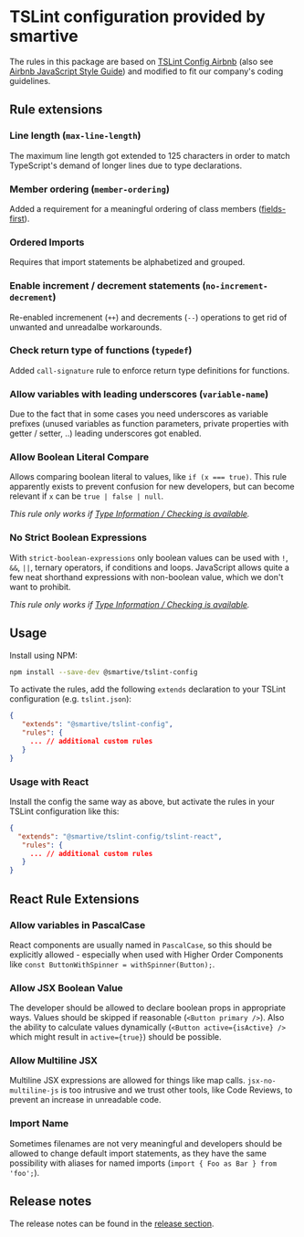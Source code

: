 # TSLint configuration provided by smartive

The rules in this package are based on [TSLint Config Airbnb](https://github.com/progre/tslint-config-airbnb) (also see [Airbnb JavaScript Style Guide](https://github.com/airbnb/javascript)) and modified to fit our company's coding guidelines.

## Rule extensions

### Line length (`max-line-length`)

The maximum line length got extended to 125 characters in order to match TypeScript's demand of longer lines due to type declarations.

### Member ordering (`member-ordering`)

Added a requirement for a meaningful ordering of class members ([fields-first](https://github.com/palantir/tslint/blob/master/src/rules/memberOrderingRule.ts#L47-L60)).

### Ordered Imports

Requires that import statements be alphabetized and grouped.

### Enable increment / decrement statements (`no-increment-decrement`)

Re-enabled incremenent (`++`) and decrements (`--`) operations to get rid of unwanted and unreadalbe workarounds.

### Check return type of functions (`typedef`)

Added `call-signature` rule to enforce return type definitions for functions.

### Allow variables with leading underscores (`variable-name`)

Due to the fact that in some cases you need underscores as variable prefixes (unused variables as function parameters, private properties with getter / setter, ..) leading underscores got enabled.

### Allow Boolean Literal Compare

Allows comparing boolean literal to values, like `if (x === true)`. This rule apparently exists to prevent confusion for new
developers, but can become relevant if `x` can be `true | false | null`.

*This rule only works if [Type Information / Checking is available](https://palantir.github.io/tslint/rules/no-boolean-literal-compare/).*

### No Strict Boolean Expressions
With `strict-boolean-expressions` only boolean values can be used with `!`, `&&`, `||`, ternary operators, if conditions and loops.
JavaScript allows quite a few neat shorthand expressions with non-boolean value, which we don't want to prohibit.

*This rule only works if [Type Information / Checking is available](https://palantir.github.io/tslint/rules/no-boolean-literal-compare/).*

## Usage

Install using NPM:

```sh
npm install --save-dev @smartive/tslint-config
```

To activate the rules, add the following `extends` declaration to your TSLint configuration (e.g. `tslint.json`):

```json
{
   "extends": "@smartive/tslint-config",
   "rules": {
     ... // additional custom rules
   }
}
```

### Usage with React

Install the config the same way as above, but activate the rules in your TSLint configuration like this:

```json
{
  "extends": "@smartive/tslint-config/tslint-react",
   "rules": {
     ... // additional custom rules
   }
}
```

## React Rule Extensions

### Allow variables in PascalCase

React components are usually named in `PascalCase`, so this should be explicitly allowed - especially when used with Higher Order
Components like `const ButtonWithSpinner = withSpinner(Button);`.

### Allow JSX Boolean Value

The developer should be allowed to declare boolean props in appropriate ways. Values should be skipped if reasonable (`<Button primary />`). Also the ability to calculate values dynamically (`<Button active={isActive} />` which might result in `active={true}`) should
be possible.

### Allow Multiline JSX

Multiline JSX expressions are allowed for things like map calls. `jsx-no-multiline-js` is too intrusive and we trust other tools,
like Code Reviews, to prevent an increase in unreadable code.

### Import Name

Sometimes filenames are not very meaningful and developers should be allowed to change default import statements, as they have the
same possibility with aliases for named imports (`import { Foo as Bar } from 'foo';`).

## Release notes
The release notes can be found in the [release section](https://github.com/smartive/tslint-config/releases).
